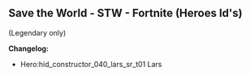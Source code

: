 <h2>Save the World - STW - Fortnite (Heroes Id's)</h2>(Legendary only)






<b>Changelog:</b>
+ Hero:hid_constructor_040_lars_sr_t01	Lars
